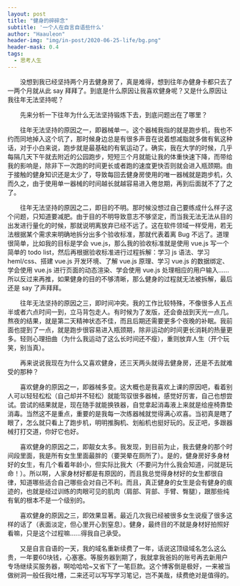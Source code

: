 ```yaml
---
layout: post
title: "健身的碎碎念"
subtitle: '一个人在自言自语些什么'
author: "Haauleon"
header-img: "img/in-post/2020-06-25-life/bg.png"
header-mask: 0.4
tags:
  - 思考人生
---
```

     
&emsp;&emsp;没想到我已经坚持两个月去健身房了，真是难得，想到往年办健身卡都只去了一两个月就从此 say 拜拜了。到底是什么原因让我喜欢健身呢？又是什么原因让我往年无法坚持呢？           

&emsp;&emsp;先来分析一下往年为什么无法坚持锻炼下去，到底问题出在了哪里？       

&emsp;&emsp;往年无法坚持的原因之一，即器械单一。这个器械我指的就是跑步机，我也不约而同地掉入这个坑了，那时候身边总是有很多声音在说着想减脂就多做有氧这种话，对于小白来说，跑步就是最基础的有氧运动了。确实，我在大学的时候，几乎每隔几天下午就去附近的公园跑步，短短三个月就能让我的体重快速下降，而带给我的影响是，除非下一次跑的时间更长或者跑的速度更快否则就会进入瓶颈期。由于接触的健身知识还是太少了，导致每回去健身房使用的唯一器械就是跑步机，久而久之，由于使用单一器械的时间越长就越容易进入倦怠期，再到后面就不了了之了。           

&emsp;&emsp;往年无法坚持的原因之二，即目的不明。那时候没想过自己要练成什么样子这个问题，只知道要减肥。由于目的不明导致意志不够坚定，而当我无法无法从目的出发进行量化的时候，那就说明离放弃已经不远了。这在软件领域一样受用，若无法根据某个需求来明确地拆分出多个验收标准，那就代表着离 Bug 不远了。道理很简单，比如我的目标是学会 vue.js，那么我的验收标准就是使用 vue.js 写一个简单的 todo list，然后再根据验收标准进行过程拆解：学习 js 语法、学习 heml/css、搭建 vue.js 开发环境、了解 vue.js 原理、学习 vue.js 的数据绑定、学会使用 vue.js 进行页面的动态渲染、学会使用 vue.js 处理相应的用户输入......所以反过来再推，如果健身的目的不够清晰，那么健身的过程就无法被拆解，最后还是 say 了声拜拜。              

&emsp;&emsp;往年无法坚持的原因之三，即时间冲突。我的工作比较特殊，不像很多人五点半或者六点时间一到，立马背包走人。有时候为了发版，还会奋战到天光一点几。熬夜的结果，就是第二天精神状态不佳，而且后期还需要更多个夜晚的补眠。我前面也提到了一点，就是跑步很容易进入瓶颈期，除非运动的时间更长消耗的热量更多。轻则心理扭曲（为什么我运动了这么长时间还不瘦），重则放弃人生（开个玩笑，别当真）。       

&emsp;&emsp;再来说说我现在为什么又喜欢健身，还三天两头就得去健身房，还是不去就难受的那种？       

&emsp;&emsp;喜欢健身的原因之一，即器械多变。这大概也是我喜欢上课的原因吧，看着别人可以轻轻松松（自己却并不轻松）就能驾驭很多器械，感觉好厉害，自己也想尝试。尝试的结果就是，现在随手就能换铁器，自觉拿起消毒液上来就是给座椅靠垫消毒。当然这不是重点，重要的是我每一次练器械就觉得满心欢喜。当初真是瞎了眼了，怎么就只看上了跑步机，明明推胸机、划船机也挺好玩的。反正吧，多跟器械打打交道，你好它也好。       

&emsp;&emsp;喜欢健身的原因之二，即靓女太多。我发现，到目前为止，我去健身的那个时间段里面，我是所有女生里面最胖的（要哭晕在厕所了）。是的，健身房好多身材好的女生，有几个看着年龄小，但实际比我大（不要问为什么我会知道，问就是玩命！）。所以啊，人家身材好都是有原因的，而且我总觉得身材好的女生都很自律，知道哪些适合自己哪些会对自己不利。而且，真正健身的女生是会有健身的痕迹的，也就是经过训练的肉眼可见的肌肉（肩部、背部、手臂、臀腿），跟那些纯有氧的根本不是一个级别的。                

&emsp;&emsp;喜欢健身的原因之三，即效果显著。最近几次我已经被很多女生说瘦了很多这样的话了（表面淡定，但心里开心到窒息）。健身，最终目的不就是身材好拍照好看嘛，只是这个过程嘛......得我自己承受。          

&emsp;&emsp;又是自言自语的一天，我的域名重新续费了一年，话说这顶级域名怎么这么贵，一年要60块钱，心塞塞。等服务器到期了，我就拿我爸妈的账号再去新用户专场继续买服务器，啊哈哈哈~又省下了一笔巨款。这个博客倒是极好，一来被当做树洞一般任我吐槽，二来还可以写写学习笔记，岂不美哉，续费绝对是值得的。